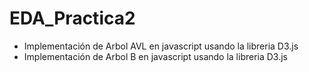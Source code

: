 # EDA_Practica2
* Implementación de Arbol AVL en javascript usando la libreria D3.js
* Implementación de Arbol B en javascript usando la libreria D3.js